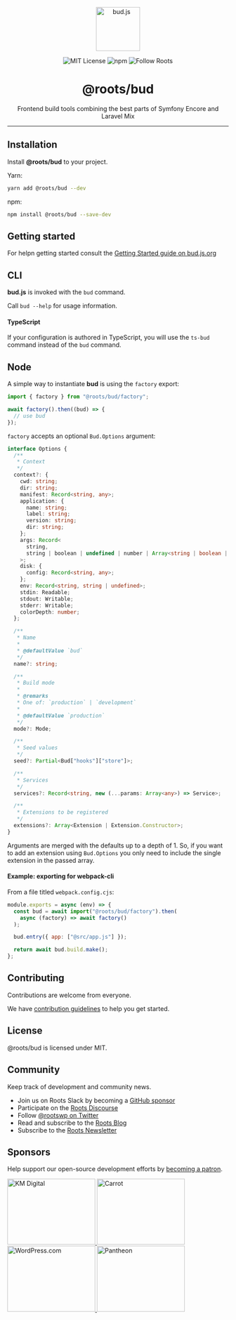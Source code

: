 <p align="center"><img src="https://cdn.roots.io/app/uploads/logo-bud.svg" height="100" alt="bud.js" /></p>

<p align="center">
  <img alt="MIT License" src="https://img.shields.io/github/license/roots/bud?color=%23525ddc&style=flat-square" />
  <img alt="npm" src="https://img.shields.io/npm/v/@roots/bud.svg?color=%23525ddc&style=flat-square" />
  <img alt="Follow Roots" src="https://img.shields.io/twitter/follow/rootswp.svg?color=%23525ddc&style=flat-square" />
</p>

<h1 align="center"><strong>@roots/bud</strong></h1>

<p align="center">
  Frontend build tools combining the best parts of Symfony Encore and Laravel Mix
</p>

---

## Installation

Install **@roots/bud** to your project.

Yarn:

```sh
yarn add @roots/bud --dev
```

npm:

```sh
npm install @roots/bud --save-dev
```

## Getting started

For helpn getting started consult the [Getting Started guide on bud.js.org](https://bud.js.org/guides/getting-started)

## CLI

**bud.js** is invoked with the `bud` command.

Call `bud --help` for usage information.

#### TypeScript

If your configuration is authored in TypeScript, you will use the `ts-bud` command instead of the `bud` command.

## Node

A simple way to instantiate **bud** is using the `factory` export:

```js
import { factory } from "@roots/bud/factory";

await factory().then((bud) => {
  // use bud
});
```

`factory` accepts an optional `Bud.Options` argument:

```ts
interface Options {
  /**
   * Context
   */
  context?: {
    cwd: string;
    dir: string;
    manifest: Record<string, any>;
    application: {
      name: string;
      label: string;
      version: string;
      dir: string;
    };
    args: Record<
      string,
      string | boolean | undefined | number | Array<string | boolean | number>
    >;
    disk: {
      config: Record<string, any>;
    };
    env: Record<string, string | undefined>;
    stdin: Readable;
    stdout: Writable;
    stderr: Writable;
    colorDepth: number;
  };

  /**
   * Name
   *
   * @defaultValue `bud`
   */
  name?: string;

  /**
   * Build mode
   *
   * @remarks
   * One of: `production` | `development`
   *
   * @defaultValue `production`
   */
  mode?: Mode;

  /**
   * Seed values
   */
  seed?: Partial<Bud["hooks"]["store"]>;

  /**
   * Services
   */
  services?: Record<string, new (...params: Array<any>) => Service>;

  /**
   * Extensions to be registered
   */
  extensions?: Array<Extension | Extension.Constructor>;
}
```

Arguments are merged with the defaults up to a depth of 1. So, if you want to add an extension using `Bud.Options` you only need to include the single extension in the passed array.

#### Example: exporting for webpack-cli

From a file titled `webpack.config.cjs`:

```cjs
module.exports = async (env) => {
  const bud = await import("@roots/bud/factory").then(
    async (factory) => await factory()
  );

  bud.entry({ app: ["@src/app.js"] });

  return await bud.build.make();
};
```

## Contributing

Contributions are welcome from everyone.

We have [contribution guidelines](https://github.com/roots/guidelines/blob/master/CONTRIBUTING.md) to help you get started.

## License

@roots/bud is licensed under MIT.

## Community

Keep track of development and community news.

- Join us on Roots Slack by becoming a [GitHub
  sponsor](https://github.com/sponsors/roots)
- Participate on the [Roots Discourse](https://discourse.roots.io/)
- Follow [@rootswp on Twitter](https://twitter.com/rootswp)
- Read and subscribe to the [Roots Blog](https://roots.io/blog/)
- Subscribe to the [Roots Newsletter](https://roots.io/subscribe/)

## Sponsors

Help support our open-source development efforts by [becoming a patron](https://www.patreon.com/rootsdev).

<a href="https://k-m.com/">
<img src="https://cdn.roots.io/app/uploads/km-digital.svg" alt="KM Digital" width="200" height="150"/>
</a>
<a href="https://carrot.com/">
<img src="https://cdn.roots.io/app/uploads/carrot.svg" alt="Carrot" width="200" height="150"/>
</a>
<a href="https://wordpress.com/">
<img src="https://cdn.roots.io/app/uploads/wordpress.svg" alt="WordPress.com" width="200" height="150"/>
</a>
<a href="https://pantheon.io/">
<img src="https://cdn.roots.io/app/uploads/pantheon.svg" alt="Pantheon" width="200" height="150"/>
</a>
